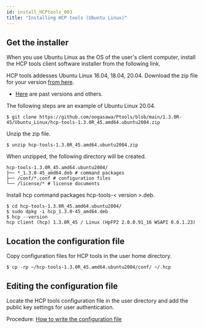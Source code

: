 ```yaml
---
id: install_HCPtools_003
title: "Installing HCP tools (Ubuntu Linux)"
---
```


## Get the installer

When you use Ubuntu Linux as the OS of the user's client computer, install the HCP tools client software installer from the following link.

HCP tools addesses Ubuntu Linux 16.04, 18.04, 20.04.
Download the zip file for your version [from here](https://github.com/nig-sc/HCPtools/tree/main/1.3.0R-45/Ubuntu_Linux).
- <a href="https://github.com/oogasawa/Ptools">Here</a> are past versions and others.


The following steps are an example of Ubuntu Linux 20.04.

```
$ git clone https://github.com/oogasawa/Ptools/blob/main/1.3.0R-45/Ubuntu_Linux/hcp-tools-1.3.0R_45.amd64.ubuntu2004.zip
```

Unzip the zip file.

```
$ unzip hcp-tools-1.3.0R_45.amd64.ubuntu2004.zip
```

When unzipped, the following directory will be created.

```
hcp-tools-1.3.0R_45.amd64.ubuntu2004/
├── *_1.3.0-45_amd64.deb # command packages
├── /conf/*.conf # configuration files
└── /license/* # license documents
```

Install hcp command packages hcp-tools-< version >.deb.

```
$ cd hcp-tools-1.3.0R_45.amd64.ubuntu2004/
$ sudo dpkg -i hcp_1.3.0-45_amd64.deb
$ hcp --version
hcp client (hcp) 1.3.0R_45 / Linux (HpFP2 2.0.0.91_16 WSAPI 0.0.1.23)
```

## Location the configuration file

Copy configuration files for HCP tools in the user home directory.

```
$ cp -rp ~/hcp-tools-1.3.0R_45.amd64.ubuntu2004/conf/ ~/.hcp
```

## Editing the configuration file

Locate the HCP tools configuration file in the user directory and add the public key settings for user authentication.

Procedure: [How to write the configuration file](/software/Archaea_tools/hcptools_conf)
